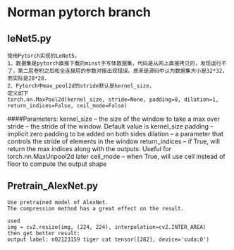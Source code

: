 # Norman pytorch branch

leNet5.py
---------
    使用Pytorch实现的LeNet5。
    1、数据集是pytorch直接下载的minst手写体数据集，代码是从网上直接拷贝的，发现运行不了，第二层卷积之后和全连接层的参数对接出现错误。原来是源码中认为数据集大小是32*32，而实际是28*28.
    2、Pytorch中max_pool2d的stride默认是kernel_size，
    定义如下
    torch.nn.MaxPool2d(kernel_size, stride=None, padding=0, dilation=1, return_indices=False, ceil_mode=False)

####Parameters:	
        kernel_size – the size of the window to take a max over
        stride – the stride of the window. Default value is kernel_size
        padding – implicit zero padding to be added on both sides
        dilation – a parameter that controls the stride of elements in the window
        return_indices – if True, will return the max indices along with the outputs. Useful for torch.nn.MaxUnpool2d later
        ceil_mode – when True, will use ceil instead of floor to compute the output shape

Pretrain_AlexNet.py
---------
    Use pretrained model of AlexNet.
    The compression method has a great effect on the result.

    used
    img = cv2.resize(img, (224, 224), interpolation=cv2.INTER_AREA)
    then get better result:
    output label: n02123159 tiger cat tensor([282], device='cuda:0')
